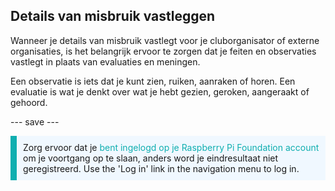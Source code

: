 ## Details van misbruik vastleggen

Wanneer je details van misbruik vastlegt voor je cluborganisator of externe organisaties, is het belangrijk ervoor te zorgen dat je feiten en observaties vastlegt in plaats van evaluaties en meningen.

Een observatie is iets dat je kunt zien, ruiken, aanraken of horen. Een evaluatie is wat je denkt over wat je hebt gezien, geroken, aangeraakt of gehoord.

--- save ---

<p style="border-left: solid; border-width:10px; border-color: #0faeb0; background-color: aliceblue; padding: 10px;">
Zorg ervoor dat je <span style="color: #0faeb0">bent ingelogd op je Raspberry Pi Foundation account</span> om je voortgang op te slaan, anders word je eindresultaat niet geregistreerd. Use the 'Log in' link in the navigation menu to log in.
</p>
